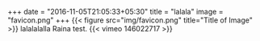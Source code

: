 +++
date = "2016-11-05T21:05:33+05:30"
title = "lalala"
image = "favicon.png"
+++
{{< figure src="img/favicon.png" title="Title of Image" >}}
lalalalalla
Raina test.
{{< vimeo 146022717 >}}
